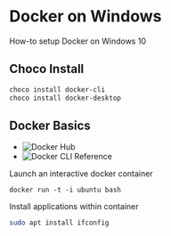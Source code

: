 # Docker on Windows

How-to setup Docker on Windows 10

## Choco Install

```powershell
choco install docker-cli
choco install docker-desktop
```

## Docker Basics

- ![Docker Hub](https://hub.docker.com/)
- ![Docker CLI Reference](https://docs.docker.com/engine/reference/commandline/cli/) 

Launch an interactive docker container

```
docker run -t -i ubuntu bash
```

Install applications within container

```bash
sudo apt install ifconfig
```


